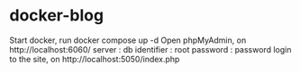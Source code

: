 # docker-blog

Start docker, run docker compose up -d Open phpMyAdmin, on http://localhost:6060/ server : db identifier : root password : password login to the site, on http://localhost:5050/index.php

